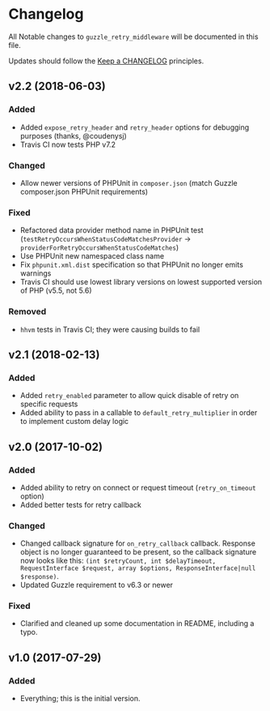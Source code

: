 # Changelog

All Notable changes to `guzzle_retry_middleware` will be documented in this file.

Updates should follow the [Keep a CHANGELOG](http://keepachangelog.com/) principles.

## v2.2 (2018-06-03)
### Added
- Added `expose_retry_header` and `retry_header` options for debugging purposes (thanks, @coudenysj)
- Travis CI now tests PHP v7.2

### Changed
- Allow newer versions of PHPUnit in `composer.json` (match Guzzle composer.json PHPUnit requirements)

### Fixed
- Refactored data provider method name in PHPUnit test (`testRetryOccursWhenStatusCodeMatchesProvider` 
  → `providerForRetryOccursWhenStatusCodeMatches`)
- Use PHPUnit new namespaced class name
- Fix `phpunit.xml.dist` specification so that PHPUnit no longer emits warnings
- Travis CI should use lowest library versions on lowest supported version of PHP (v5.5, not 5.6)  

### Removed
- `hhvm` tests in Travis CI; they were causing builds to fail

## v2.1 (2018-02-13)

### Added
- Added `retry_enabled` parameter to allow quick disable of retry on specific requests
- Added ability to pass in a callable to `default_retry_multiplier` in order to implement custom delay logic

## v2.0 (2017-10-02)

### Added
- Added ability to retry on connect or request timeout (`retry_on_timeout` option)
- Added better tests for retry callback

### Changed
- Changed callback signature for `on_retry_callback` callback.  Response object is no longer guaranteed to be present,
  so the callback signature now looks like this: 
  `(int $retryCount, int $delayTimeout, RequestInterface $request, array $options, ResponseInterface|null $response)`.
- Updated Guzzle requirement to v6.3 or newer

### Fixed
- Clarified and cleaned up some documentation in README, including a typo.

## v1.0 (2017-07-29)

### Added
- Everything; this is the initial version.
